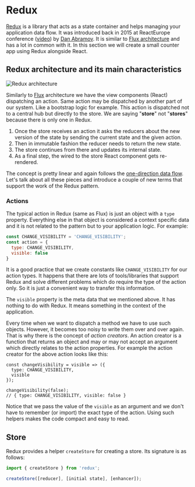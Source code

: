 # Redux

[Redux](https://redux.js.org/) is a library that acts as a state container and helps managing your application data flow. It was introduced back in 2015 at ReactEurope conference ([video](https://www.youtube.com/watch?v=xsSnOQynTHs)) by [Dan Abramov](https://twitter.com/dan_abramov). It is similar to [Flux architecture](https://github.com/krasimir/react-in-patterns/blob/master/book/chapter-08/README.md#flux-architecture-and-its-main-characteristics) and has a lot in common with it. In this section we will create a small counter app using Redux alongside React.

## Redux architecture and its main characteristics

![Redux architecture](https://krasimir.gitbooks.io/react-in-patterns/content/chapter-09/redux-architecture.jpg)

Similarly to [Flux](https://github.com/krasimir/react-in-patterns/blob/master/book/chapter-08/README.md) architecture we have the view components (React) dispatching an action. Same action may be dispatched by another part of our system. Like a bootstrap logic for example. This action is dispatched not to a central hub but directly to the store. We are saying "**store**" not "**stores**" because there is only one in Redux.

1. Once the store receives an action it asks the reducers about the new version of the state by sending the current state and the given action. 
2. Then in immutable fashion the reducer needs to return the new state. 
3. The store continues from there and updates its internal state.
4.  As a final step, the wired to the store React component gets re-rendered.

The concept is pretty linear and again follows the [one-direction data flow](https://github.com/krasimir/react-in-patterns/blob/master/book/chapter-07/README.md). Let's talk about all these pieces and introduce a couple of new terms that support the work of the Redux pattern.

### Actions

The typical action in Redux (same as Flux) is just an object with a `type` property. Everything else in that object is considered a context specific data and it is not related to the pattern but to your application logic. For example:

```js
const CHANGE_VISIBILITY = 'CHANGE_VISIBILITY';
const action = {
  type: CHANGE_VISIBILITY,
  visible: false
}
```

It is a good practice that we create constants like `CHANGE_VISIBILITY` for our action types. It happens that there are lots of tools/libraries that support Redux and solve different problems which do require the type of the action only. So it is just a convenient way to transfer this information.

The `visible` property is the meta data that we mentioned above. It has nothing to do with Redux. It means something in the context of the application.

Every time when we want to dispatch a method we have to use such objects. However, it becomes too noisy to write them over and over again. That is why there is the concept of *action creators*. An action creator is a function that returns an object and may or may not accept an argument which directly relates to the action properties. For example the action creator for the above action looks like this:

```react
const changeVisibility = visible => ({
  type: CHANGE_VISIBILITY,
  visible
});

changeVisibility(false);
// { type: CHANGE_VISIBILITY, visible: false }
```

Notice that we pass the value of the `visible` as an argument and we don't have to remember (or import) the exact type of the action. Using such helpers makes the code compact and easy to read.

## Store

Redux provides a helper `createStore` for creating a store. Its signature is as follows:

```js
import { createStore } from 'redux';

createStore([reducer], [initial state], [enhancer]);
```